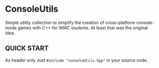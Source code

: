 # ConsoleUtils
Simple utility collection to simplify the creation of cross-platform console-mode games with C++ for IMAC students.
At least that was the original idea.

## QUICK START ##

As header only Just `#include "consoleUtils.hpp"` in your source code.